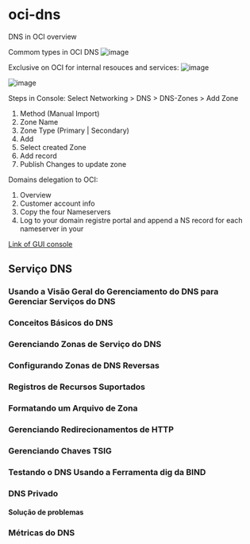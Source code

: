 # oci-dns
DNS in OCI overview

Commom types in OCI DNS
![image](https://user-images.githubusercontent.com/22028539/131132497-5c6c0b8f-16f6-4087-9679-4b6fb5ffc2f2.png)

Exclusive on OCI for internal resouces and services:
![image](https://user-images.githubusercontent.com/22028539/131132579-f0227b17-bb06-48b3-ba92-ef39f11607ff.png)

![image](https://user-images.githubusercontent.com/22028539/131132844-a0b0432b-2ad9-421d-9cb6-650662aef587.png)

Steps in Console:
Select Networking > DNS > DNS-Zones > Add Zone
1. Method (Manual Import) 
2. Zone Name
3. Zone Type (Primary | Secondary)
4. Add 
5. Select created Zone
6. Add record
7. Publish Changes to update zone

Domains delegation to OCI:
1. Overview
2. Customer account info
3. Copy the four Nameservers
4. Log to your domain registre portal and append a NS record for each nameserver in your 


[Link of GUI console](https://console.sa-saopaulo-1.oraclecloud.com/)

## Serviço DNS
### Usando a Visão Geral do Gerenciamento do DNS para Gerenciar Serviços do DNS
### Conceitos Básicos do DNS
### Gerenciando Zonas de Serviço do DNS
### Configurando Zonas de DNS Reversas
### Registros de Recursos Suportados
### Formatando um Arquivo de Zona
### Gerenciando Redirecionamentos de HTTP
### Gerenciando Chaves TSIG
### Testando o DNS Usando a Ferramenta dig da BIND
### DNS Privado
#### Solução de problemas
### Métricas do DNS
